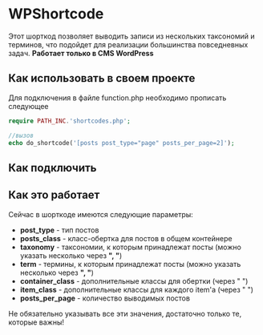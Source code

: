 <h1>WPShortcode</h1>
<p>Этот шорткод позволяет выводить записи из нескольких таксономий и терминов, что подойдет для реализации большинства повседневных задач. <b>Работает только в CMS WordPress</b></p>
<h2>Как использовать в своем проекте</h2>
<p>Для подключения в файле function.php необходимо прописать следующее</p>

```php 
require PATH_INC.'shortcodes.php';

//вызов
echo do_shortcode('[posts post_type="page" posts_per_page=2]');
```

<h2>Как подключить</h2>
<h2>Как это работает</h2>
<p>Сейчас в шорткоде имеются следующие параметры:</p>
<ul>
  <li><b>post_type</b> - тип постов</li>
  <li><b>posts_class</b> - класс-обертка для постов в общем контейнере</li>
  <li><b>taxonomy</b> - таксономии, к которым принадлежат посты (можно указать несколько через <b>", "</b>)</li>
  <li><b>term</b> - термины, к которым принадлежат посты (можно указать несколько через <b>", "</b>)</li>
  <li><b>container_class</b> - дополнительные классы для обертки (через " ")</li>
  <li><b>item_class</b> - дополнительные классы для каждого item'а (через " ")</li>
  <li><b>posts_per_page</b> - количество выводимых постов</li>
</ul>
<p>Не обязательно указывать все эти значения, достаточно только те, которые важны!</p>
